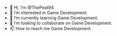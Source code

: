 - 👋 Hi, I’m @ThePeat94
- 👀 I’m interested in Game Development.
- 🌱 I’m currently learning Game Development.
- 💞️ I’m looking to collaborate on Game Development.
- 📫 How to reach me Game Development.

<!---
ThePeat94/ThePeat94 is a ✨ special ✨ repository because its `README.md` (this file) appears on your GitHub profile.
You can click the Preview link to take a look at your changes.
--->
